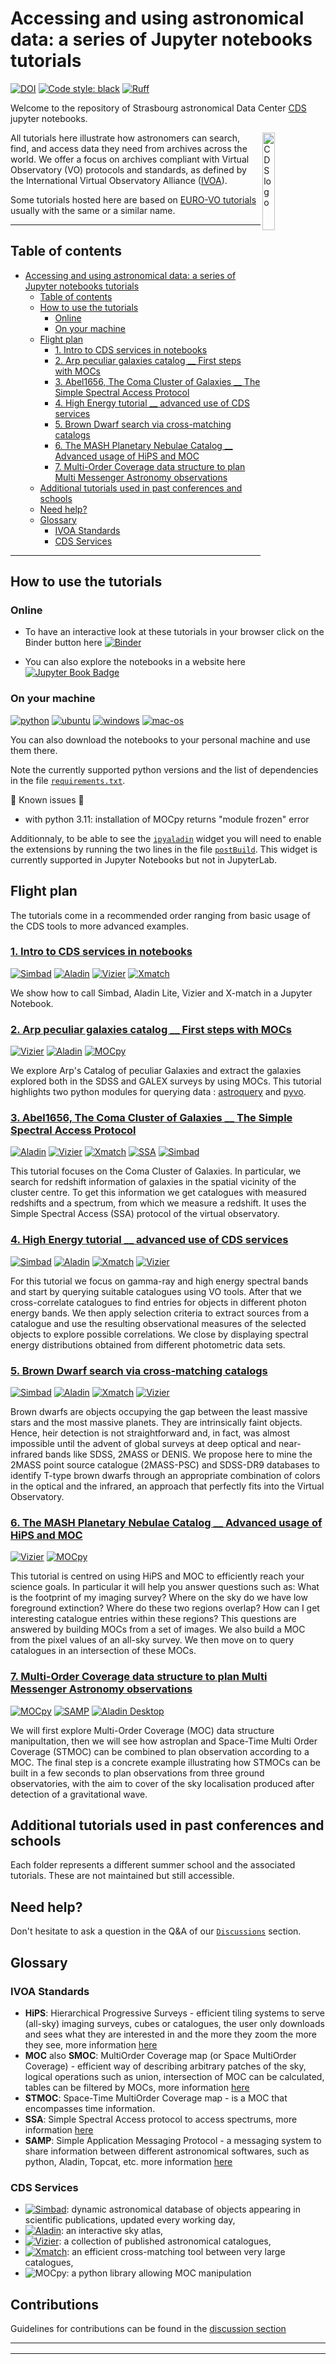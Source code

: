 <!-- markdownlint-disable MD033 -->

# Accessing and using astronomical data: a series of Jupyter notebooks tutorials

[![DOI](https://zenodo.org/badge/224865065.svg)](https://zenodo.org/badge/latestdoi/224865065)
[![Code style: black](https://img.shields.io/badge/code%20style-black-000000.svg)](https://github.com/psf/black)
[![Ruff](https://img.shields.io/endpoint?url=https://raw.githubusercontent.com/charliermarsh/ruff/main/assets/badge/v0.json)](https://github.com/charliermarsh/ruff "https://github.com/charliermarsh/ruff")

Welcome to the repository of Strasbourg astronomical Data Center [CDS](https://cds.u-strasbg.fr/ "https://cds.u-strasbg.fr/") jupyter notebooks.

<img align="right" width="20%" alt="CDS logo" src="Notebooks/Data/images/cds.png">

All tutorials here illustrate how astronomers can search, find, and access data they need from archives across the world. We offer a focus on archives compliant with Virtual Observatory (VO) protocols and standards, as defined by the International Virtual Observatory Alliance ([IVOA](https://www.ivoa.net/ "https://www.ivoa.net/")).

Some tutorials hosted here are based on [EURO-VO tutorials](https://www.euro-vo.org/scientific-tutorials/ "https://www.euro-vo.org/scientific-tutorials/") usually with the same or a similar name.

***

## Table of contents

- [Accessing and using astronomical data: a series of Jupyter notebooks tutorials](#accessing-and-using-astronomical-data-a-series-of-jupyter-notebooks-tutorials)
  - [Table of contents](#table-of-contents)
  - [How to use the tutorials](#how-to-use-the-tutorials)
    - [Online](#online)
    - [On your machine](#on-your-machine)
  - [Flight plan](#flight-plan)
    - [1. Intro to CDS services in notebooks](#1-intro-to-cds-services-in-notebooks)
    - [2. Arp peculiar galaxies catalog \_\_ First steps with MOCs](#2-arp-peculiar-galaxies-catalog-__-first-steps-with-mocs)
    - [3. Abel1656, The Coma Cluster of Galaxies \_\_ The Simple Spectral Access Protocol](#3-abel1656-the-coma-cluster-of-galaxies-__-the-simple-spectral-access-protocol)
    - [4. High Energy tutorial \_\_ advanced use of CDS services](#4-high-energy-tutorial-__-advanced-use-of-cds-services)
    - [5. Brown Dwarf search via cross-matching catalogs](#5-brown-dwarf-search-via-cross-matching-catalogs)
    - [6. The MASH Planetary Nebulae Catalog \_\_ Advanced usage of HiPS and MOC](#6-the-mash-planetary-nebulae-catalog-__-advanced-usage-of-hips-and-moc)
    - [7. Multi-Order Coverage data structure to plan Multi Messenger Astronomy observations](#7-multi-order-coverage-data-structure-to-plan-multi-messenger-astronomy-observations)
  - [Additional tutorials used in past conferences and schools](#additional-tutorials-used-in-past-conferences-and-schools)
  - [Need help?](#need-help)
  - [Glossary](#glossary)
    - [IVOA Standards](#ivoa-standards)
    - [CDS Services](#cds-services)

***

## How to use the tutorials

### Online

- To have an interactive look at these tutorials in your browser click on the Binder button here
[![Binder](https://mybinder.org/badge_logo.svg)](https://mybinder.org/v2/gh/cds-astro/tutorials/master?filepath=Notebooks)

- You can also explore the notebooks in a website here [![Jupyter Book Badge](https://jupyterbook.org/badge.svg)](https://cds-astro.github.io/tutorials/intro.html "https://cds-astro.github.io/tutorials/intro.html")

### On your machine

[![python](https://img.shields.io/badge/python-3.8%20%7C%203.9%20%7C%203.10-informational)](https://www.python.org/downloads/ "https://www.python.org/downloads/")
[![ubuntu](https://github.com/cds-astro/tutorials/actions/workflows/notebooks-check_ubuntu.yml/badge.svg)](https://github.com/cds-astro/tutorials/actions/workflows/notebooks-check_ubuntu.yml)
[![windows](https://github.com/cds-astro/tutorials/actions/workflows/notebooks-check_windows.yml/badge.svg)](https://github.com/cds-astro/tutorials/actions/workflows/notebooks-check_windows.yml)
[![mac-os](https://github.com/cds-astro/tutorials/actions/workflows/notebooks-checks_mac-os.yml/badge.svg)](https://github.com/cds-astro/tutorials/actions/workflows/notebooks-checks_mac-os.yml)

You can also download the notebooks to your personal machine and use them there.

Note the currently supported python versions and the list of dependencies in the file [`requirements.txt`](requirements.txt).

:rotating_light: Known issues :rotating_light:

- with python 3.11: installation of MOCpy returns "module frozen" error

Additionnaly, to be able to see the [`ipyaladin`](https://github.com/cds-astro/ipyaladin "https://github.com/cds-astro/ipyaladin") widget you will need to enable the extensions by running the two lines in the file [`postBuild`](https://github.com/cds-astro/postBuild "https://github.com/cds-astro/postBuild"). This widget is currently supported in Jupyter Notebooks but not in JupyterLab.

## Flight plan

The tutorials come in a recommended order ranging from basic usage of the CDS tools to more advanced examples.

### [1. Intro to CDS services in notebooks](Notebooks/1_Intro_to_CDS_services_in_notebooks.ipynb)

[![Simbad](https://custom-icon-badges.demolab.com/badge/Simbad-gray.svg?logo=simbad&logoColor=lightblue&logoWidth=20)](https://simbad.cds.unistra.fr/simbad/ "https://simbad.cds.unistra.fr/simbad/")
[![Aladin](https://custom-icon-badges.demolab.com/badge/Aladin-gray.svg?logo=aladin&logoColor=purple&logoWidth=20)](https://aladin.cds.unistra.fr/aladin.gml "https://aladin.cds.unistra.fr/aladin.gml")
[![Vizier](https://custom-icon-badges.demolab.com/badge/Vizier-gray.svg?logo=vizier&logoColor=orange&logoWidth=20)](https://vizier.cds.unistra.fr/viz-bin/VizieR "https://vizier.cds.unistra.fr/viz-bin/VizieR")
[![Xmatch](https://custom-icon-badges.demolab.com/badge/Xmatch-gray.svg?logo=xmatch&logoColor=blue&logoWidth=20)](http://cdsxmatch.u-strasbg.fr/ "http://cdsxmatch.u-strasbg.fr/")

We show how to call Simbad, Aladin Lite, Vizier and X-match in a Jupyter Notebook.

### [2. Arp peculiar galaxies catalog __ First steps with MOCs](Notebooks/2_Arp_peculiar_galaxies_catalog__first_steps_with_MOCs.ipynb)

[![Vizier](https://custom-icon-badges.demolab.com/badge/Vizier-gray.svg?logo=vizier&logoColor=orange&logoWidth=20)](https://vizier.cds.unistra.fr/viz-bin/VizieR "https://vizier.cds.unistra.fr/viz-bin/VizieR")
[![Aladin](https://custom-icon-badges.demolab.com/badge/Aladin-gray.svg?logo=aladin&logoColor=purple&logoWidth=20)](https://aladin.cds.unistra.fr/aladin.gml "https://aladin.cds.unistra.fr/aladin.gml")
[![MOCpy](https://img.shields.io/badge/MOCpy-gray)](https://github.com/cds-astro/mocpy "https://github.com/cds-astro/mocpy")

We explore Arp's Catalog of peculiar Galaxies and extract the galaxies explored both in the SDSS and GALEX surveys by using MOCs.
This tutorial highlights two python modules for querying data : [astroquery](https://astroquery.readthedocs.io/en/latest/index.html "https://astroquery.readthedocs.io/en/latest/index.html") and [pyvo](https://pyvo.readthedocs.io/en/latest/index.html "https://pyvo.readthedocs.io/en/latest/index.html").

### [3. Abel1656, The Coma Cluster of Galaxies __ The Simple Spectral Access Protocol](Notebooks/3_Abel1656_The_Coma_Cluster_of_Galaxies.ipynb)

[![Aladin](https://custom-icon-badges.demolab.com/badge/Aladin-gray.svg?logo=aladin&logoColor=purple&logoWidth=20)](https://aladin.cds.unistra.fr/aladin.gml "https://aladin.cds.unistra.fr/aladin.gml")
[![Vizier](https://custom-icon-badges.demolab.com/badge/Vizier-gray.svg?logo=vizier&logoColor=orange&logoWidth=20)](https://vizier.cds.unistra.fr/viz-bin/VizieR "https://vizier.cds.unistra.fr/viz-bin/VizieR")
[![Xmatch](https://custom-icon-badges.demolab.com/badge/Xmatch-gray.svg?logo=xmatch&logoColor=blue&logoWidth=20)](http://cdsxmatch.u-strasbg.fr/)
[![SSA](https://img.shields.io/badge/SSA-gray)](https://github.com/ivoa-std/SSA "https://github.com/ivoa-std/SSA")
[![Simbad](https://custom-icon-badges.demolab.com/badge/Simbad-gray.svg?logo=simbad&logoColor=lightblue&logoWidth=20)](https://simbad.cds.unistra.fr/simbad/ "https://simbad.cds.unistra.fr/simbad/")

This tutorial focuses on the Coma Cluster of Galaxies. In particular, we search for redshift information of galaxies in the spatial vicinity of the cluster centre. To get this information we get catalogues with measured redshifts and a spectrum, from which we measure a redshift. It uses the Simple Spectral Access (SSA) protocol of the virtual observatory.

### [4. High Energy tutorial __ advanced use of CDS services](Notebooks/4_HighEnergy-tutorial.ipynb)

[![Simbad](https://custom-icon-badges.demolab.com/badge/Simbad-gray.svg?logo=simbad&logoColor=lightblue&logoWidth=20)](https://simbad.cds.unistra.fr/simbad/ "https://simbad.cds.unistra.fr/simbad/")
[![Aladin](https://custom-icon-badges.demolab.com/badge/Aladin-gray.svg?logo=aladin&logoColor=purple&logoWidth=20)](https://aladin.cds.unistra.fr/aladin.gml "https://aladin.cds.unistra.fr/aladin.gml")
[![Xmatch](https://custom-icon-badges.demolab.com/badge/Xmatch-gray.svg?logo=xmatch&logoColor=blue&logoWidth=20)](http://cdsxmatch.u-strasbg.fr/ "http://cdsxmatch.u-strasbg.fr/")
[![Vizier](https://custom-icon-badges.demolab.com/badge/Vizier-gray.svg?logo=vizier&logoColor=orange&logoWidth=20)](https://vizier.cds.unistra.fr/viz-bin/VizieR "https://vizier.cds.unistra.fr/viz-bin/VizieR")

For this tutorial we focus on gamma-ray and high energy spectral bands and start by querying suitable catalogues using VO tools. After that we cross-correlate catalogues to find entries for objects in different photon energy bands. We then apply selection criteria to extract sources from a catalogue and use the resulting observational measures of the selected objects to explore possible correlations. We close by displaying spectral energy distributions obtained from different photometric data sets.

### [5. Brown Dwarf search via cross-matching catalogs](Notebooks/5_Brown_Dwarf_Search_via_Cross-matching_Catalogs.ipynb)

[![Simbad](https://custom-icon-badges.demolab.com/badge/Simbad-gray.svg?logo=simbad&logoColor=lightblue&logoWidth=20)](https://simbad.cds.unistra.fr/simbad/ "https://simbad.cds.unistra.fr/simbad/")
[![Aladin](https://custom-icon-badges.demolab.com/badge/Aladin-gray.svg?logo=aladin&logoColor=purple&logoWidth=20)](https://aladin.cds.unistra.fr/aladin.gml "https://aladin.cds.unistra.fr/aladin.gml")
[![Xmatch](https://custom-icon-badges.demolab.com/badge/Xmatch-gray.svg?logo=xmatch&logoColor=blue&logoWidth=20)](http://cdsxmatch.u-strasbg.fr/ "http://cdsxmatch.u-strasbg.fr/")
[![Vizier](https://custom-icon-badges.demolab.com/badge/Vizier-gray.svg?logo=vizier&logoColor=orange&logoWidth=20)](https://vizier.cds.unistra.fr/viz-bin/VizieR "https://vizier.cds.unistra.fr/viz-bin/VizieR")

Brown dwarfs are objects occupying the gap between the least massive stars and the most massive planets. They are intrinsically faint objects. Hence, heir detection is not straightforward and, in fact, was almost impossible until the advent of global surveys at deep optical and near-infrared bands like SDSS, 2MASS or DENIS. We propose here to mine the 2MASS point source catalogue (2MASS-PSC) and SDSS-DR9 databases to identify T-type brown dwarfs through an appropriate combination of colors in the optical and the infrared, an approach that perfectly fits into the Virtual Observatory.

### [6. The MASH Planetary Nebulae Catalog __ Advanced usage of HiPS and MOC](Notebooks/6_The_MASH_Planetary_Nebulae_Catalog__Advanced_usage_of_HiPS_and_MOC.ipynb)

[![Vizier](https://custom-icon-badges.demolab.com/badge/Vizier-gray.svg?logo=vizier&logoColor=orange&logoWidth=20)](https://vizier.cds.unistra.fr/viz-bin/VizieR "https://vizier.cds.unistra.fr/viz-bin/VizieR")
[![MOCpy](https://img.shields.io/badge/MOCpy-gray)](https://github.com/cds-astro/mocpy "https://github.com/cds-astro/mocpy")

This tutorial is centred on using HiPS and MOC to efficiently reach your science goals. In particular it will help you answer questions such as: What is the footprint of my imaging survey? Where on the sky do we have low foreground extinction? Where do these two regions overlap? How can I get interesting catalogue entries within these regions? This questions are answered by building MOCs from a set of images. We also build a MOC from the pixel values of an all-sky survey. We then move on to query catalogues in an intersection of these MOCs.

### [7. Multi-Order Coverage data structure to plan Multi Messenger Astronomy observations](Notebooks/7_Multi-Order-Coverage-data-structure-to-plan-multi-messenger-observations-v2.ipynb)

[![MOCpy](https://img.shields.io/badge/MOCpy-gray)](https://github.com/cds-astro/mocpy "https://github.com/cds-astro/mocpy")
[![SAMP](https://img.shields.io/badge/SAMP-gray)](https://www.ivoa.net/documents/SAMP/ "https://www.ivoa.net/documents/SAMP/")
[![Aladin Desktop](https://img.shields.io/badge/Aladin-gray)](https://aladin.cds.unistra.fr/AladinDesktop/ "https://aladin.cds.unistra.fr/AladinDesktop/")

We will first explore Multi-Order Coverage (MOC) data structure manipultation, then we will see how astroplan and Space-Time Multi Order Coverage (STMOC) can be combined to plan observation according to a MOC. The final step is a concrete example illustrating how STMOCs can be built in a few seconds to plan observations from three ground observatories, with the aim to cover of the sky localisation produced after detection of a gravitational wave.

## Additional tutorials used in past conferences and schools

Each folder represents a different summer school and the associated tutorials. These are not maintained but still accessible.

## Need help?

Don't hesitate to ask a question in the Q&A of our [`Discussions`](https://github.com/cds-astro/tutorials/discussions/categories/q-a "https://github.com/cds-astro/tutorials/discussions/categories/q-a") section.

## Glossary

### IVOA Standards

- **HiPS**: Hierarchical Progressive Surveys - efficient tiling systems to serve (all-sky) imaging surveys, cubes or catalogues, the user only downloads and sees what they are interested in and the more they zoom the more they see, more information [here](https://aladin.u-strasbg.fr/hips/ "https://aladin.u-strasbg.fr/hips/")
- **MOC** also **SMOC**: MultiOrder Coverage map (or Space MultiOrder Coverage) - efficient way of describing arbitrary patches of the sky, logical operations such as union, intersection of MOC can be calculated, tables can be filtered by MOCs, more information [here](https://ivoa.net/documents/MOC/ "https://ivoa.net/documents/MOC/")
- **STMOC**: Space-Time MultiOrder Coverage map - is a MOC that encompasses time information.
- **SSA**: Simple Spectral Access protocol to access spectrums, more information [here](https://github.com/ivoa-std/SSA "https://github.com/ivoa-std/SSA")
- **SAMP**: Simple Application Messaging Protocol - a messaging system to share information between different astronomical softwares, such as python, Aladin, Topcat, etc. more information [here](https://www.ivoa.net/documents/SAMP/ "https://www.ivoa.net/documents/SAMP/")

### CDS Services

- [![Simbad](https://custom-icon-badges.demolab.com/badge/Simbad-gray.svg?logo=simbad&logoColor=lightblue&logoWidth=20)](https://simbad.cds.unistra.fr/simbad/ "https://simbad.cds.unistra.fr/simbad/"): dynamic astronomical database of objects appearing in scientific publications, updated every working day,
- [![Aladin](https://custom-icon-badges.demolab.com/badge/Aladin-gray.svg?logo=aladin&logoColor=purple&logoWidth=20)](https://aladin.cds.unistra.fr/aladin.gml "https://aladin.cds.unistra.fr/aladin.gml"): an interactive sky atlas,
- [![Vizier](https://custom-icon-badges.demolab.com/badge/Vizier-gray.svg?logo=vizier&logoColor=orange&logoWidth=20)](https://vizier.cds.unistra.fr/viz-bin/VizieR "https://vizier.cds.unistra.fr/viz-bin/VizieR"): a collection of published astronomical catalogues,
- [![Xmatch](https://custom-icon-badges.demolab.com/badge/Xmatch-gray.svg?logo=xmatch&logoColor=blue&logoWidth=20)](http://cdsxmatch.u-strasbg.fr/ "http://cdsxmatch.u-strasbg.fr/"): an efficient cross-matching tool between very large catalogues,
- ![MOCpy](https://img.shields.io/badge/MOCpy-gray "https://img.shields.io/badge/MOCpy-gray"): a python library allowing MOC manipulation

## Contributions

Guidelines for contributions can be found in the [discussion section](https://github.com/cds-astro/tutorials/discussions/29 "https://github.com/cds-astro/tutorials/discussions/29")

***
| <img src="https://projectescape.eu/sites/default/files/logo-Escape_0.png" alt="escape-logo" width="500"/> | <img src="https://projectescape.eu/sites/all/themes/escape/images/eu-flag.png" alt="eu-flag" width="500"/> | _This work has been supported by the ESCAPE project (the European Science Cluster of Astronomy & Particle Physics), funded from the European Union’s Horizon 2020 research and innovation program under grant agreement n°824064, the EOSC (European Open Science Cloud) Future project co-funded by the European Union Horizon Program call INFRAEOSC-03-2020 - grant agreement n°101017536, and the project ASTERICS supported by the European Commission Framework Programme Horizon 2020 Research and Innovation action under grant agreement n°653477._ |
| --- | --- | --- |



